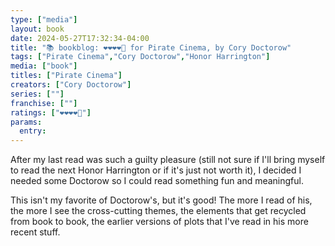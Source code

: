 ```yaml
---
type: ["media"]
layout: book
date: 2024-05-27T17:32:34-04:00
title: "📚 bookblog: ❤️❤️❤️❤️🖤 for Pirate Cinema, by Cory Doctorow"
tags: ["Pirate Cinema","Cory Doctorow","Honor Harrington"]
media: ["book"]
titles: ["Pirate Cinema"]
creators: ["Cory Doctorow"]
series: [""]
franchise: [""]
ratings: ["❤️❤️❤️❤️🖤"]
params:
  entry:
---
```


After my last read was such a guilty pleasure (still not sure if I'll bring myself to read the next Honor Harrington or if it's just not worth it), I decided I needed some Doctorow so I could read something fun and meaningful.

This isn't my favorite of Doctorow's, but it's good! The more I read of his, the more I see the cross-cutting themes, the elements that get recycled from book to book, the earlier versions of plots that I've read in his more recent stuff.

